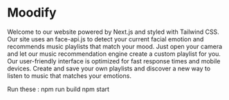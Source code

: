 # Moodify

Welcome to our website powered by Next.js and styled with Tailwind CSS. Our site uses an face-api.js to detect your current facial emotion and recommends music playlists that match your mood. Just open your camera and let our music recommendation engine create a custom playlist for you. Our user-friendly interface is optimized for fast response times and mobile devices. Create and save your own playlists and discover a new way to listen to music that matches your emotions.

Run these : 
npm run build
npm start
